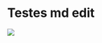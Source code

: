 # Testes md edit
![](https://media.giphy.com/media/6CAFIoo26LkJxjk3Gc/giphy.gif?cid=82a1493bfldbxilv9ywbfk1dyaerupumhmb3r9775hfyits4&ep=v1_gifs_trending&rid=giphy.gif&ct=g)
